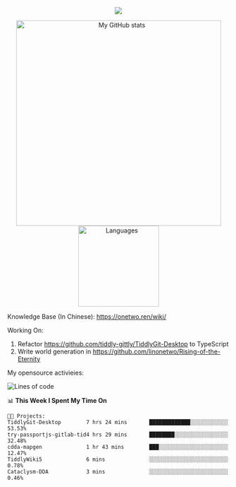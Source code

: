<a href="https://github.com/linonetwo">
    <p align="center">
        <img src="https://github-profile-trophy.vercel.app/?username=linonetwo&column=7&theme=onedark"/>
    </p>
</a>
<a align="center" href="https://github.com/linonetwo">
  <p align="center">
    <img src="https://github-readme-stats.vercel.app/api?username=linonetwo&show_icons=true&count_private=true" alt="My GitHub stats" width="465"/>
    <img src="https://github-readme-stats.vercel.app/api/top-langs/?username=linonetwo&layout=compact&langs_count=10" alt="Languages" height="183">
  </p>
</a>

Knowledge Base (In Chinese): https://onetwo.ren/wiki/

Working On: 

1. Refactor https://github.com/tiddly-gittly/TiddlyGit-Desktop to TypeScript
1. Write world generation in https://github.com/linonetwo/Rising-of-the-Eternity

My opensource activieies:

<!--START_SECTION:waka-->
![Lines of code](https://img.shields.io/badge/From%20Hello%20World%20I%27ve%20Written-2.5%20million%20lines%20of%20code-blue)

📊 **This Week I Spent My Time On** 

```text
🐱‍💻 Projects: 
TiddlyGit-Desktop        7 hrs 24 mins       █████████████░░░░░░░░░░░░   53.53% 
try-passportjs-gitlab-tid4 hrs 29 mins       ████████░░░░░░░░░░░░░░░░░   32.48% 
cdda-mapgen              1 hr 43 mins        ███░░░░░░░░░░░░░░░░░░░░░░   12.47% 
TiddlyWiki5              6 mins              ░░░░░░░░░░░░░░░░░░░░░░░░░   0.78% 
Cataclysm-DDA            3 mins              ░░░░░░░░░░░░░░░░░░░░░░░░░   0.46%

```


<!--END_SECTION:waka-->
